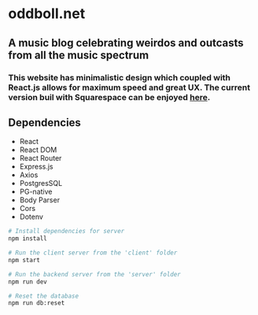 # oddboll.net

## A music blog celebrating weirdos and outcasts from all the music spectrum

### This website has minimalistic design which coupled with React.js allows for maximum speed and great UX. The current version buil with Squarespace can be enjoyed [here](https://oddboll.net/).

## Dependencies

- React
- React DOM
- React Router
- Express.js
- Axios
- PostgresSQL
- PG-native
- Body Parser
- Cors
- Dotenv

```bash
# Install dependencies for server
npm install

# Run the client server from the 'client' folder
npm start

# Run the backend server from the 'server' folder
npm run dev

# Reset the database
npm run db:reset

```
